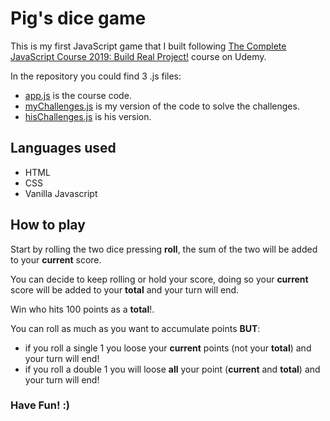 # Pig's dice game

This is my first JavaScript game that I built following [The Complete JavaScript Course 2019: Build Real Project!](https://www.udemy.com/the-complete-javascript-course/) course on Udemy.

In the repository you could find 3 .js files:
- [app.js](https://github.com/Brewno88/pig-s-dice-game/blob/master/app.js) is the course code.
- [myChallenges.js](https://github.com/Brewno88/pig-s-dice-game/blob/master/myChallenges.js) is my version of the code to solve the challenges.
- [hisChallenges.js](https://github.com/Brewno88/pig-s-dice-game/blob/master/hisChallenges.js) is his version.

## Languages used

- HTML
- CSS
- Vanilla Javascript

## How to play

Start by rolling the two dice pressing **roll**, the sum of the two will be added to your **current** score.

You can decide to keep rolling or hold your score, doing so your __current__ score will be added to your __total__ and your turn will end.

Win who hits 100 points as a __total__!.

You can roll as much as you want to accumulate points **BUT**:
- if you roll a single 1 you loose your **current** points (not your **total**) and your turn will end!
- if you roll a double 1 you will loose **all** your point (**current** and **total**) and your turn will end!

### Have Fun! :)